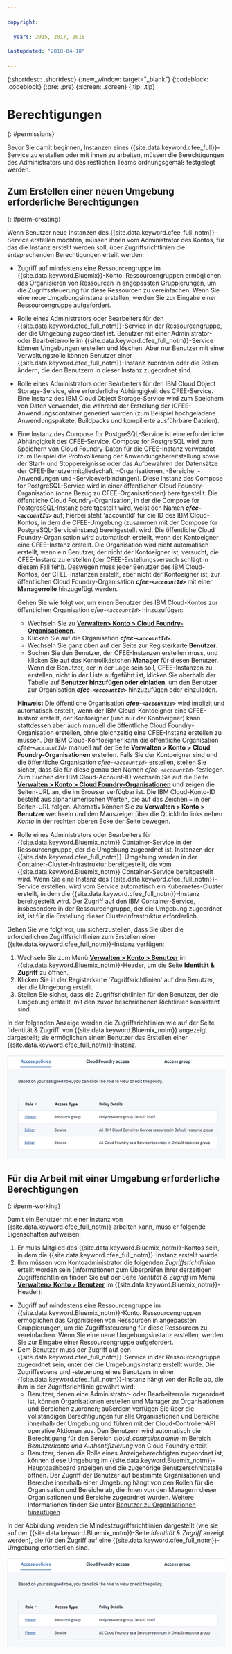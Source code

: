 ```yaml
---

copyright:

  years: 2015, 2017, 2018

lastupdated: "2018-04-18"

---
```


{:shortdesc: .shortdesc}
{:new_window: target="_blank"}
{:codeblock: .codeblock}
{:pre: .pre}
{:screen: .screen}
{:tip: .tip}

# Berechtigungen
{: #permissions}

Bevor Sie damit beginnen, Instanzen eines {{site.data.keyword.cfee_full}}-Service zu erstellen oder mit ihnen zu arbeiten, müssen die Berechtigungen des Administrators und des restlichen Teams ordnungsgemäß festgelegt werden.

## Zum Erstellen einer neuen Umgebung erforderliche Berechtigungen
{: #perm-creating}

Wenn Benutzer neue Instanzen des {{site.data.keyword.cfee_full_notm}}-Service erstellen möchten, müssen ihnen vom Administrator des Kontos, für das die Instanz erstellt werden soll, über Zugriffsrichtlinien die entsprechenden Berechtigungen erteilt werden:

* Zugriff auf mindestens eine Ressourcengruppe im {{site.data.keyword.Bluemix}}-Konto. Ressourcengruppen ermöglichen das Organisieren von Ressourcen in angepassten Gruppierungen, um die Zugriffssteuerung für diese Ressourcen zu vereinfachen. Wenn Sie eine neue Umgebungsinstanz erstellen, werden Sie zur Eingabe einer Ressourcengruppe aufgefordert.

* Rolle eines Administrators oder Bearbeiters für den {{site.data.keyword.cfee_full_notm}}-Service in der Ressourcengruppe, der die Umgebung zugeordnet ist. Benutzer mit einer Administrator- oder Bearbeiterrolle im {{site.data.keyword.cfee_full_notm}}-Service können Umgebungen erstellen und löschen. Aber nur Benutzer mit einer Verwaltungsrolle können Benutzer einer {{site.data.keyword.cfee_full_notm}}-Instanz zuordnen oder die Rollen ändern, die den Benutzern in dieser Instanz zugeordnet sind.

* Rolle eines Administrators oder Bearbeiters für den IBM Cloud Object Storage-Service, eine erforderliche Abhängigkeit des CFEE-Service. Eine Instanz des IBM Cloud Object Storage-Service wird zum Speichern von Daten verwendet, die während der Erstellung der ICFEE-Anwendungscontainer generiert wurden (zum Beispiel hochgeladene Anwendungspakete, Buildpacks und kompilierte ausführbare Dateien).

* Eine Instanz des Compose for PostgreSQL-Service ist eine erforderliche Abhängigkeit des CFEE-Service. Compose for PostgreSQL wird zum Speichern von Cloud Foundry-Daten für die CFEE-Instanz verwendet (zum Beispiel die Protokollierung der Anwendungsbereitstellung sowie der Start- und Stoppereignisse oder das Aufbewahren der Datensätze der CFEE-Benutzermitgliedschaft, -Organisationen, -Bereiche, -Anwendungen und -Serviceverbindungen). Diese Instanz des Compose for PostgreSQL-Service wird in einer öffentlichen Cloud Foundry-Organisation (ohne Bezug zu CFEE-Organisationen) bereitgestellt. Die öffentliche Cloud Foundry-Organisation, in der die Compose for PostgresSQL-Instanz bereitgestellt wird, weist den Namen **_cfee-`<accountId>`_** auf; hierbei steht 'accountId' für die ID des IBM Cloud-Kontos, in dem die CFEE-Umgebung (zusammen mit der Compose for PostgreSQL-Serviceinstanz) bereitgestellt wird. Die öffentliche Cloud Foundry-Organisation wird automatisch erstellt, wenn der Kontoeigner eine CFEE-Instanz erstellt. Die Organisation wird nicht automatisch erstellt, wenn ein Benutzer, der nicht der Kontoeigner ist, versucht, die CFEE-Instanz zu erstellen (der CFEE-Erstellungsversuch schlägt in diesem Fall fehl). Deswegen muss jeder Benutzer des IBM Cloud-Kontos, der CFEE-Instanzen erstellt, aber nicht der Kontoeigner ist, zur öffentlichen Cloud Foundry-Organisation **_cfee-`<accountId>`_** mit einer **Managerrolle** hinzugefügt werden.   

   Gehen Sie wie folgt vor, um einen Benutzer des IBM Cloud-Kontos zur öffentlichen Organisation _cfee-`<accountId>`_ hinzuzufügen:
    * Wechseln Sie zu [**Verwalten> Konto > Cloud Foundry-Organisationen**](https://console.bluemix.net/account/organizations).
    * Klicken Sie auf die Organisation **_cfee-`<accountId>`_**.
    * Wechseln Sie ganz oben auf der Seite zur Registerkarte **Benutzer**.
    * Suchen Sie den Benutzer, der CFEE-Instanzen erstellen muss, und klicken Sie auf das Kontrollkästchen **Manager** für diesen Benutzer. Wenn der Benutzer, der in der Lage sein soll, CFEE-Instanzen zu erstellen, nicht in der Liste aufgeführt ist, klicken Sie oberhalb der Tabelle auf **Benutzer hinzufügen oder einladen**, um den Benutzer zur Organisation **_cfee-`<accountId>`_** hinzuzufügen oder einzuladen.

   **Hinweis:** Die öffentliche Organisation **_cfee-`<accountId>`_** wird implizit und automatisch erstellt, wenn der IBM Cloud-Kontoeigner eine CFEE-Instanz erstellt, der Kontoeigner (und nur der Kontoeigner) kann stattdessen aber auch manuell die öffentliche Cloud Foundry-Organisation erstellen, ohne gleichzeitig eine CFEE-Instanz erstellen zu müssen. Der IBM Cloud-Kontoeigner kann die öffentliche Organisation _cfee-`<accountId>`_ manuell auf der Seite **Verwalten > Konto > Cloud Foundry-Organisationen** erstellen. Falls Sie der Kontoeigner sind und die öffentliche Organisation _cfee-`<accountId>`_ erstellen, stellen Sie sicher, dass Sie für diese genau den Namen _cfee-`<accountId>`_ festlegen. Zum Suchen der IBM Cloud-Account-ID wechseln Sie auf die Seite [**Verwalten > Konto > Cloud Foundry-Organisationen**](https://console.bluemix.net/account/organizations) und zeigen die Seiten-URL an, die im Browser verfügbar ist. Die IBM Cloud-Konto-ID besteht aus alphanumerischen Werten, die auf das Zeichen `=` in der Seiten-URL folgen. Alternativ können Sie zu __Verwalten > Konto > Benutzer__ wechseln und den Mauszeiger über die QuickInfo links neben _Konto_ in der rechten oberen Ecke der Seite bewegen.
   
* Rolle eines Administrators oder Bearbeiters für {{site.data.keyword.Bluemix_notm}} Container-Service in der Ressourcengruppe, der die Umgebung zugeordnet ist. Instanzen der {{site.data.keyword.cfee_full_notm}}-Umgebung werden in der Container-Cluster-Infrastruktur bereitgestellt, die vom {{site.data.keyword.Bluemix_notm}} Container-Service bereitgestellt wird. Wenn Sie eine Instanz des {{site.data.keyword.cfee_full_notm}}-Service erstellen, wird vom Service automatisch ein Kubernetes-Cluster erstellt, in dem die {{site.data.keyword.cfee_full_notm}}-Instanz bereitgestellt wird. Der Zugriff auf den IBM Container-Service, insbesondere in der Ressourcengruppe, der die Umgebung zugeordnet ist, ist für die Erstellung dieser Clusterinfrastruktur erforderlich.

Gehen Sie wie folgt vor, um sicherzustellen, dass Sie über die erforderlichen Zugriffsrichtlinien zum Erstellen einer {{site.data.keyword.cfee_full_notm}}-Instanz verfügen:
1. Wechseln Sie zum Menü [**Verwalten > Konto > Benutzer**](https://console.bluemix.net/iam/#/users) im {{site.data.keyword.Bluemix_notm}}-Header, um die Seite **Identität & Zugriff** zu öffnen.
2. Klicken Sie in der Registerkarte 'Zugriffsrichtlinien' auf den Benutzer, der die Umgebung erstellt.
3. Stellen Sie sicher, dass die Zugriffsrichtlinien für den Benutzer, der die Umgebung erstellt, mit den zuvor beschriebenen Richtlinien konsistent sind.

In der folgenden Anzeige werden die Zugriffsrichtlinien wie auf der Seite 'Identität & Zugriff' von {{site.data.keyword.Bluemix_notm}} angezeigt dargestellt; sie ermöglichen einem Benutzer das Erstellen einer {{site.data.keyword.cfee_full_notm}}-Instanz.

![Zugriffsrichtlinien](img/AccessPolicies_Creator.png)

## Für die Arbeit mit einer Umgebung erforderliche Berechtigungen
{: #perm-working}

Damit ein Benutzer mit einer Instanz von {{site.data.keyword.cfee_full_notm}} arbeiten kann, muss er folgende Eigenschaften aufweisen:
1. Er muss Mitglied des {{site.data.keyword.Bluemix_notm}}-Kontos sein, in dem die {{site.data.keyword.cfee_full_notm}}-Instanz erstellt wurde.
2. Ihm müssen vom Kontoadministrator die folgenden _Zugriffsrichtlinien_ erteilt worden sein (Informationen zum Überprüfen Ihrer derzeitigen Zugriffsrichtlinien finden Sie auf der Seite _Identität & Zugriff_ im Menü [**Verwalten> Konto > Benutzer**](https://console.bluemix.net/iam/#/users) im {{site.data.keyword.Bluemix_notm}}-Header):
  - Zugriff auf mindestens eine Ressourcengruppe im {{site.data.keyword.Bluemix_notm}}-Konto. Ressourcengruppen ermöglichen das Organisieren von Ressourcen in angepassten Gruppierungen, um die Zugriffssteuerung für diese Ressourcen zu vereinfachen. Wenn Sie eine neue Umgebungsinstanz erstellen, werden Sie zur Eingabe einer Ressourcengruppe aufgefordert.
  - Dem Benutzer muss der Zugriff auf den {{site.data.keyword.cfee_full_notm}}-Service in der Ressourcengruppe zugeordnet sein, unter der die Umgebungsinstanz erstellt wurde. Die Zugriffsebene und -steuerung eines Benutzers in einer {{site.data.keyword.cfee_full_notm}}-Instanz hängt von der Rolle ab, die ihm in der Zugriffsrichtlinie gewährt wird:
     - Benutzer, denen eine Administrator- oder Bearbeiterrolle zugeordnet ist, können Organisationen erstellen und Manager zu Organisationen und Bereichen zuordnen; außerdem verfügen Sie über die vollständigen Berechtigungen für alle Organisationen und Bereiche innerhalb der Umgebung und führen mit der Cloud-Controller-API operative Aktionen aus. Den Benutzern wird automatisch die Berechtigung für den Bereich _cloud_controller.admin_ im Bereich _Benutzerkonto und Authentifizierung_ von Cloud Foundry erteilt.
     - Benutzer, denen die Rolle eines Anzeigeberechtigten zugeordnet ist, können diese Umgebung im {{site.data.keyword.Bluemix_notm}}-Hauptdashboard anzeigen und die zugehörige Benutzerschnittstelle öffnen. Der Zugriff der Benutzer auf bestimmte Organisationen und Bereiche innerhalb einer Umgebung hängt von den Rollen für die Organisation und Bereiche ab, die ihnen von den Managern dieser Organisationen und Bereiche zugeordnet wurden. Weitere Informationen finden Sie unter [Benutzer zu Organisationen hinzufügen](add-users.html).

In der Abbildung werden die Mindestzugriffsrichtlinien dargestellt (wie sie auf der {{site.data.keyword.Bluemix_notm}}-Seite _Identität & Zugriff_ anzeigt werden), die für den Zugriff auf eine {{site.data.keyword.cfee_full_notm}}-Umgebung erforderlich sind.

![Zugriffsrichtlinien](img/AccessPolicies_User.png)

